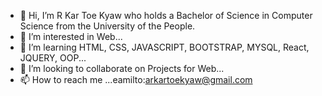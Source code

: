 - 👋 Hi, I’m R Kar Toe Kyaw who holds a Bachelor of Science in Computer Science from the University of the People.
- 👀 I’m interested in Web...
- 🌱 I’m learning HTML, CSS, JAVASCRIPT, BOOTSTRAP, MYSQL, React, JQUERY, OOP...
- 💞️ I’m looking to collaborate on Projects for Web...
- 📫 How to reach me ...eamilto:arkartoekyaw@gmail.com

<!---
arkartoekyaw/arkartoekyaw is a ✨ special ✨ repository because its `README.md` (this file) appears on your GitHub profile.
You can click the Preview link to take a look at your changes.
--->

